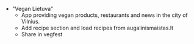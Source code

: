 
- "Vegan Lietuva"
	- App providing vegan products, restaurants and news in the city of Vilnius.
	- Add recipe section and load recipes from augalinismaistas.lt
	- Share in vegfest
